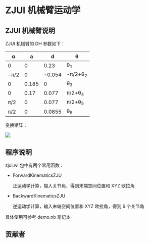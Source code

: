 # ZJUI 机械臂运动学

## ZJUI 机械臂说明

ZJUI 机械臂的 DH 参数如下：

| α    | a     | d      | θ                  |
| ---- | ----- | ------ | ------------------ |
| 0    | 0     | 0.23   | θ<sub>1</sub>      |
| -π/2 | 0     | -0.054 | -π/2+θ<sub>2</sub> |
| 0    | 0.185 | 0      | θ<sub>3</sub>      |
| 0    | 0.17  | 0.077  | π/2+θ<sub>4</sub>  |
| π/2  | 0     | 0.077  | π/2+θ<sub>5</sub>  |
| π/2  | 0     | 0.0855 | θ<sub>6</sub>      |

变换矩阵：

![](https://latex.codecogs.com/svg.image?%5Cleft%5B%20%7B%5Cbegin%7Barray%7D%7B*%7B20%7D%7Bc%7D%7D%7B%20-%20%7Bc_6%7D(%7Bc_5%7D%7Bs_1%7D%20&plus;%20%7Bc_1%7D%7Bc_%7B234%7D%7D%7Bs_5%7D)%20&plus;%20%7Bc_1%7D%7Bs_%7B234%7D%7D%7Bs_6%7D%7D&%7B%7Bc_5%7D%7Bs_1%7D%7Bs_6%7D%20&plus;%20%7Bc_1%7D(%7Bc_6%7D%7Bs_%7B234%7D%7D%20&plus;%20%7Bc_%7B234%7D%7D%7Bs_5%7D%7Bs_6%7D)%7D&%7B%7Bc_1%7D%7Bc_%7B234%7D%7D%7Bc_5%7D%20-%20%7Bs_1%7D%7Bs_5%7D%7D&%7B%7Bc_1%7D(0.0855%7Bc_%7B234%7D%7D%7Bc_5%7D%20&plus;%200.185%7Bs_2%7D%20&plus;%200.17%7Bs_%7B23%7D%7D%20&plus;%200.077%7Bs_%7B234%7D%7D)%20&plus;%20%7Bs_1%7D(%20-%200.023%20-%200.0855%7Bs_5%7D)%7D%5C%5C%7B%7Bc_1%7D%7Bc_5%7D%7Bc_6%7D%20&plus;%20%7Bs_1%7D(%20-%20%7Bc_%7B234%7D%7D%7Bc_6%7D%7Bs_5%7D%20&plus;%20%7Bs_%7B234%7D%7D%7Bs_6%7D)%7D&%7B%7Bc_6%7D%7Bs_1%7D%7Bs_%7B234%7D%7D%20&plus;%20(%20-%20%7Bc_1%7D%7Bc_5%7D%20&plus;%20%7Bc_%7B234%7D%7D%7Bs_1%7D%7Bs_5%7D)%7Bs_6%7D%7D&%7B%7Bc_%7B234%7D%7D%7Bc_5%7D%7Bs_1%7D%20&plus;%20%7Bc_1%7D%7Bs_5%7D%7D&%7B%7Bs_1%7D(0.0855%7Bc_%7B234%7D%7D%7Bc_5%7D%20&plus;%200.185%7Bs_2%7D%20&plus;%200.17%7Bs_%7B23%7D%7D%20&plus;%200.077%7Bs_%7B234%7D%7D)%20&plus;%20%7Bc_1%7D(0.023%20&plus;%200.0855%7Bs_5%7D)%7D%5C%5C%7B%7Bc_6%7D%7Bs_%7B234%7D%7D%7Bs_5%7D%20&plus;%20%7Bc_%7B234%7D%7D%7Bs_6%7D%7D&%7B%7Bc_%7B234%7D%7D%7Bc_6%7D%20-%20%7Bs_%7B234%7D%7D%7Bs_5%7D%7Bs_6%7D%7D&%7B%20-%20%7Bc_5%7D%7Bs_%7B234%7D%7D%7D&%7B0.23%20&plus;%200.185%7Bc_2%7D%20&plus;%200.17%7Bc_%7B23%7D%7D%20&plus;%200.077%7Bc_%7B234%7D%7D%20-%200.0855%7Bc_5%7D%7Bs_%7B234%7D%7D%7D%5C%5C0&0&0&1%5Cend%7Barray%7D%7D%20%5Cright%5D%5C)

## 程序说明

zjui.wl 包中有两个常用函数：

+ ForwardKinematicsZJU
  
  正运动学计算，输入关节角，得到末端空间位置和 XYZ 欧拉角

+ BackwardKinematicsZJU

  逆运动学计算，输入末端空间位置和 XYZ 欧拉角，得到 6 个关节角

具体使用可参考 demo.nb 笔记本

## 贡献者

![]()